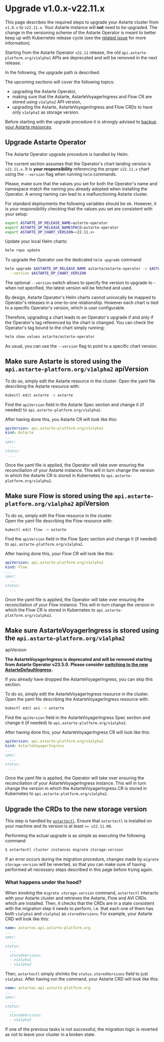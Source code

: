 # Upgrade v1.0.x-v22.11.x

This page describes the required steps to upgrade your Astarte cluster from `v1.0.x` to
`v22.11.x`. Your Astarte instance will **not** need to be upgraded.
The change in the versioning scheme of the Astarte Operator is meant to better keep up with
Kubernetes release cycle (see the [related
issue](https://github.com/astarte-platform/astarte-kubernetes-operator/issues/306) for more
information).

Starting from the Astarte Operator `v22.11` release, the old `api.astarte-platform.org/v1alpha1`
APIs are deprecated and will be removed in the next release.

In the following, the upgrade path is described.

The upcoming sections will cover the following topics:
- upgrading the Astarte Operator,
- making sure that the Astarte, AstarteVoyagerIngress and Flow CR are stored using `v1alpha2` API
  version,
- upgrading the Astarte, AstarteVoyagerIngress and Flow CRDs to have only `v1alpha2` as storage
  version.

Before starting with the upgrade procedure it is strongly advised to [backup your Astarte
resources](095-advanced-operations.html#backup-your-astarte-resources).

## Upgrade Astarte Operator
The Astarte Operator upgrade procedure is handled by Helm.

The current section assumes that the Operator's chart landing version is `v22.11.x`. It is **your
responsibility** referencing the proper `v22.11.x` chart using the `--version` flag when running
`helm` commands.

Please, make sure that the values you set for both the Operator's name and namespace match the
naming you already adopted when installing the Operator. A wrong naming can lead to a malfunctioning
Astarte cluster.

For standard deployments the following variables should be ok. However, it is your responsibility
checking that the values you set are consistent with your setup:

```bash
export ASTARTE_OP_RELEASE_NAME=astarte-operator
export ASTARTE_OP_RELEASE_NAMESPACE=astarte-operator
export ASTARTE_OP_CHART_VERSION=<22.11.x>
```

Update your local Helm charts:
```bash
helm repo update
```

To upgrade the Operator use the dedicated `helm upgrade` command:
```bash
helm upgrade $ASTARTE_OP_RELEASE_NAME astarte/astarte-operator -n $ASTARTE_OP_RELEASE_NAMESPACE \
  --version $ASTARTE_OP_CHART_VERSION
```

The optional `--version` switch allows to specify the version to upgrade to - when not specified,
the latest version will be fetched and used.

By design, Astarte Operator's Helm charts cannot univocally be mapped to Operator's releases in a
one-to-one relationship. However each chart is tied to a specific Operator's version, which is user
configurable.

Therefore, upgrading a chart leads to an Operator's upgrade if and only if the Operator's tag
referenced by the chart is changed. You can check the Operator's tag bound to the chart simply
running:

```bash
helm show values astarte/astarte-operator
```

As usual, you can use the `--version` flag to point to a specific chart version.

## Make sure Astarte is stored using the `api.astarte-platform.org/v1alpha2` apiVersion

To do so, simply edit the Astarte resource in the cluster. Open the yaml file describing the Astarte
resource with:
```bash
kubectl edit astarte -n astarte
```

Find the `apiVersion` field in the Astarte Spec section and change it (if needed) to
`api.astarte-platform.org/v1alpha2`.

After having done this, you Astarte CR will look like this:
```yaml
apiVersion: api.astarte-platform.org/v1alpha2
kind: Astarte
...
spec:
  ...
status:
  ...
```

Once the yaml file is applied, the Operator will take over ensuring the reconciliation of your
Astarte instance. This will in turn change the version in which the Astarte CR is stored in
Kubernetes to `api.astarte-platform.org/v1alpha2`.


## Make sure Flow is stored using the `api.astarte-platform.org/v1alpha2` apiVersion

To do so, simply edit the Flow resource in the cluster.  
Open the yaml file describing the Flow resource with:
```bash
kubectl edit flow -n astarte
```

Find the `apiVersion` field in the Flow Spec section and change it (if needed) to
`api.astarte-platform.org/v1alpha2`.

After having done this, your Flow CR will look like this:
```yaml
apiVersion: api.astarte-platform.org/v1alpha2
kind: Flow
...
spec:
  ...
status:
  ...
```

Once the yaml file is applied, the Operator will take over ensuring the reconciliation of your
Flow instance. This will in turn change the version in which the Flow CR is stored in
Kubernetes to `api.astarte-platform.org/v1alpha2`.

## Make sure AstarteVoyagerIngress is stored using the `api.astarte-platform.org/v1alpha2`
apiVersion

**The AstarteVoyagerIngress is deprecated and will be removed starting from Astarte Operator
v23.5.0.**
**Please consider [switching to the new
AstarteDefaultIngress](066-migrate_to_astartedefaultingress.html).**

If you already have dropped the AstarteVoyagerIngress, you can skip this section.

To do so, simply edit the AstarteVoyagerIngress resource in the cluster.
Open the yaml file describing the AstarteVoyagerIngress resource with:
```bash
kubectl edit avi -n astarte
```

Find the `apiVersion` field in the AstarteVoyagerIngress Spec section and change it (if needed) to
`api.astarte-platform.org/v1alpha2`.

After having done this, your AstarteVoyagerIngress CR will look like this:
```yaml
apiVersion: api.astarte-platform.org/v1alpha2
kind: AstarteVoyagerIngress
...
spec:
  ...
status:
  ...
```

Once the yaml file is applied, the Operator will take over ensuring the reconciliation of your
AstarteVoyagerIngress instance. This will in turn change the version in which the
AstarteVoyagerIngress CR is stored in Kubernetes to `api.astarte-platform.org/v1alpha2`.

## Upgrade the CRDs to the new storage version
This step is handled by [`astartectl`](https://github.com/astarte-platform/astartectl). Ensure that
`astartectl` is installed on your machine and its version is at least `>= v22.11.00`.

Performing the actual upgrade is as simple as executing the following command:

```bash
$ astartectl cluster instances migrate storage-version
```

If an error occurs during the migration procedure, changes made by `migrate storage-version` will be
reverted, so that you can make sure of having performed all necessary steps described in this page
before trying again.

### What happens under the hood?

When invoking the `migrate storage-version` command, `astartectl` interacts with your Astarte
cluster and retrieves the Astarte, Flow and AVI CRDs which are installed. Then, it checks that the
CRDs are in a state consistent with the migration step it needs to perform, i.e. that each one of
them has both `v1alpha1` and `v1alpha2` as `storedVersions`. For example, your Astarte CRD will look
like this:

```yaml
name: astartes.api.astarte-platform.org
...
spec:
  ...
status:
  ...
  storedVersions:
  - v1alpha1
  - v1alpha2
```

Then, `astartectl` simply shrinks the `status.storedVersions` field to just `v1alpha2`.
After having run the command, your Astarte CRD will look like this:
```yaml
name: astartes.api.astarte-platform.org
...
spec:
  ...
status:
  ...
  storedVersions:
  - v1alpha2
```

If one of the previous tasks is not successful, the migration logic is reverted as not to leave
your cluster in a broken state.
